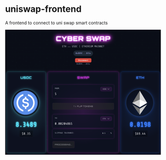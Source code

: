 # uniswap-frontend
A frontend to connect to uni swap smart contracts

![Description of the image](demo.png)